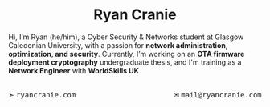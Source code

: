 <h1 align="center">Ryan Cranie</h1>
<p align="left">
  Hi, I’m Ryan (he/him), a Cyber Security & Networks student at Glasgow Caledonian University, with a passion for <strong>network administration, optimization, and security</strong>. Currently, I’m working on an <strong>OTA firmware deployment cryptography</strong> undergraduate thesis, and I'm training as a <strong>Network Engineer</strong> with <strong>WorldSkills UK</strong>.
</p>
<br>
<div style="display: flex; justify-content: space-between; align-items: center; width: 100%;">
  <div>
    ➣ <a href="https://www.ryancranie.com" target="_blank" style="text-decoration: none; font-family: monospace;">ryancranie.com</a>
  </div>
  <div>
    ✉ <a href="mailto:mail@ryancranie.com" style="text-decoration: none; font-family: monospace;">mail@ryancranie.com</a>
  </div>
</div>
